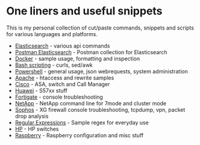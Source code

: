 # One liners and useful snippets

This is my personal collection of cut/paste commands, snippets and scripts for various languages and platforms.

- [Elasticsearch](https://github.com/Simone-Zabberoni/misc-one-liners/blob/master/ELASTICSEARCH.md) - various api commands
- [Postman Elasticsearch](https://github.com/Simone-Zabberoni/misc-one-liners/blob/master/Elasticsearch.postman_collection.json) - Postman collection for Elasticsearch
- [Docker](https://github.com/Simone-Zabberoni/misc-one-liners/blob/master/DOCKER.md) - sample usage, formatting and inspection
- [Bash scripting](https://github.com/Simone-Zabberoni/misc-one-liners/blob/master/BASH.md) - curls, sed/awk
- [Powershell](https://github.com/Simone-Zabberoni/misc-one-liners/blob/master/WIN-POWERSHELL.md) - general usage, json webrequests, system administration
- [Apache](https://github.com/Simone-Zabberoni/misc-one-liners/blob/master/WIN-POWERSHELL.md) - htaccess and rewrite samples
- [Cisco](https://github.com/Simone-Zabberoni/misc-one-liners/blob/master/CISCO.md) - ASA, switch and Call Manager
- [Huawei](https://github.com/Simone-Zabberoni/misc-one-liners/blob/master/HUAWEI.md) - S57xx stuff
- [Fortigate](https://github.com/Simone-Zabberoni/misc-one-liners/blob/master/FORTIGATE.md) - console troubleshooting
- [NetApp](https://github.com/Simone-Zabberoni/misc-one-liners/blob/master/NETAPP.md) - NetApp command line for 7mode and cluster mode
- [Sophos](https://github.com/Simone-Zabberoni/misc-one-liners/blob/master/SOPHOS.md) - XG firewall console troubleshooting, tcpdump, vpn, packet drop analysis
- [Regular Expressions](https://github.com/Simone-Zabberoni/misc-one-liners/blob/master/REGEX.md) - Sample regex for everyday use
- [HP](https://github.com/Simone-Zabberoni/misc-one-liners/blob/master/HP.md) - HP switches
- [Raspberry](https://github.com/Simone-Zabberoni/misc-one-liners/blob/master/RASPBERRY.md) - Raspberry configuration and misc stuff
